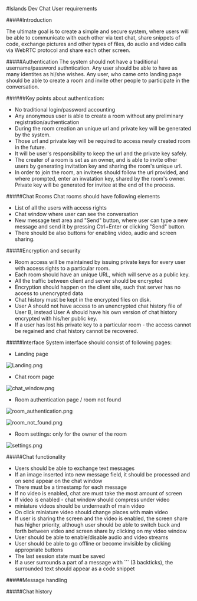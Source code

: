 #Islands Dev Chat User requirements

#####Introduction

The ultimate goal is to create a simple and secure system, where users will be able to communicate with each other via text chat, share snippets of code, exchange pictures and other types of files, do audio and video calls via WebRTC protocol and share each other screen.


#####Authentication
The system should not have a traditional username/password authntication. Any user should be able to have as many identites as hi/she wishes. Any user, who came onto landing page should be able to create a room and invite other people to participate in the conversation.

######Key points about authentication:
* No traditional login/password accounting
* Any anonymous user is able to create a room without any preliminary registration/authentication
* During the room creation an unique url and private key will be generated by the system.
* Those url and private key will be required to access newly created room in the future. 
* It will be user's responsibility to keep the url and the private key safely.
* The creater of a room is set as an owner, and is able to invite other users by generating invitation key and sharing the room's unique url.
* In order to join the room, an invitees should follow the url provided, and where prompted, enter an invatation key, shared by the room's owner. Private key will be generated for invitee at the end of the process.




#####Chat Rooms
Chat rooms should have following elements
* List of all the users with access rights
* Chat window where user can see the conversation
* New message text area and "Send" button, where user can type a new message and send it by pressing Ctrl+Enter or clicking "Send" button.
* There should be also buttons for enabling video, audio and screen sharing.



#####Encryption and security
* Room access will be maintained by issuing private keys for every user with access rights to a particular room. 
* Each room should have an unique URL, which will serve as a public key.
* All the traffic between client and server should be encrypted
* Encryption should happen on the client site, such that server has no access to unencrypted data
* Chat history must be kept in the encrypted files on disk.
* User A should not have access to an unencrypted chat history file of User B, instead User A should have his own version of chat history encrypted with his/her public key.
* If a user has lost his private key to a particular room - the access cannot be regained and chat history cannot be recovered.



#####Interface
System interface should consist of following pages:

* Landing page

![Landing.png](C:\Users\Konstantin\Desktop\Landing.png)

* Chat room page

![chat_window.png](C:\Users\Konstantin\Desktop\chat_window.png)


* Room authentication page / room not found

![room_authentication.png](C:\Users\Konstantin\Desktop\room_authentication.png)

![room_not_found.png](C:\Users\Konstantin\Desktop\room_not_found.png)


* Room settings: only for the owner of the room


![settings.png](C:\Users\Konstantin\Desktop\settings.png)



#####Chat functionality
* Users should be able to exchange text messages
* If an image inserted into new message field, it should be processed and on send appear on the chat window
* There must be a timestamp for each message
* If no video is enabled, chat are must take the most amount of screen
* If video is enabled - chat window should compress under video
* miniature videos should be underneath of main video
* On click miniature video should change places with main video
* If user is sharing the screen and the video is enabled, the screen share has higher priority, although user should be able to switch back and forth between video and screen share by clicking on my video window
* User should be able to enable/disable audio and video streams
* User should be able to go offline or become invisible by clicking appropriate buttons
* The last session state must be saved
* If a user surrounds a part of a message with \`\`\` (3 backticks), the surrounded text should appear as a code snippet

#####Message handling


#####Chat history


